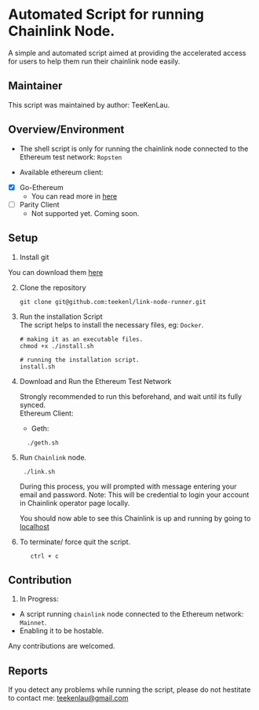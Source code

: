# Automated Script for running Chainlink Node.
A simple and automated script aimed at providing the accelerated access for users to help them run their chainlink node easily.

## Maintainer
This script was maintained by author: TeeKenLau.

## Overview/Environment
-  The shell script is only for running the chainlink node connected to the Ethereum test network: `Ropsten`

-  Available ethereum client:
  - [x] Go-Ethereum
     - You can read more in [here](https://github.com/ethereum/go-ethereum)
  - [ ] Parity Client
     - Not supported yet. Coming soon.

## Setup
1. Install git

 You can download them [here](https://gitforwindows.org/)

2. Clone the repository
   ```
   git clone git@github.com:teekenl/link-node-runner.git

   ```

3. Run the installation Script  
   The script helps to install the necessary files, eg: `Docker`.
   ```
   # making it as an executable files.
   chmod +x ./install.sh

   # running the installation script.
   install.sh
   ```

4. Download and Run the Ethereum Test Network

   Strongly recommended to run this beforehand, and wait until its fully synced.   
   Ethereum Client:

    - Geth:   
    ```
      ./geth.sh
    ```

5. Run `Chainlink` node.
   ```
    ./link.sh
   ```
   During this process, you will prompted with message entering your email and password. Note: This will be credential to login your account in Chainlink operator page locally.

   You should now able to see this Chainlink is up and running by going to [localhost](http://localhost:6688)

6. To terminate/ force quit  the script.
   ```
      ctrl + c  
   ```

## Contribution
1. In Progress:
  - A script running `chainlink` node connected to the Ethereum network: `Mainnet`.
  - Enabling it to be hostable.

Any contributions are welcomed.

## Reports
If you detect any problems while running the script, please do not hestitate to contact me: teekenlau@gmail.com
